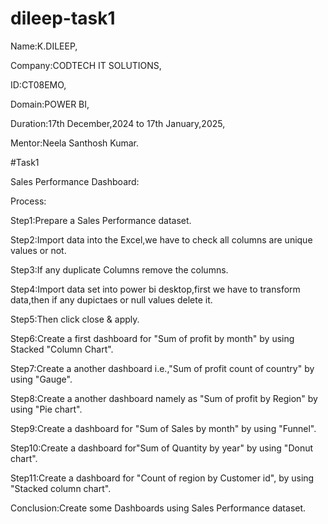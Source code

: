 # dileep-task1
Name:K.DILEEP,

Company:CODTECH IT SOLUTIONS,

ID:CT08EMO,

Domain:POWER BI,

Duration:17th December,2024 to 17th January,2025,

Mentor:Neela Santhosh Kumar.

#Task1

Sales Performance Dashboard:

Process:

Step1:Prepare a Sales Performance dataset.

Step2:Import data into the Excel,we have to check all columns are unique values or not.

Step3:If any duplicate Columns remove the columns.

Step4:Import data set into power bi desktop,first we have to transform data,then if any dupictaes or null values delete it.

Step5:Then click close & apply.

Step6:Create a first dashboard for "Sum of profit by month" by using Stacked "Column Chart".

Step7:Create a another dashboard i.e.,"Sum of profit count of country" by using "Gauge".

Step8:Create a another dashboard namely as "Sum of profit by Region" by using "Pie chart".

Step9:Create a dashboard for "Sum of Sales by month" by using "Funnel".

Step10:Create a dashboard for"Sum of Quantity by year" by using "Donut chart".

Step11:Create a dashboard for "Count of region by Customer id", by using "Stacked column chart".

Conclusion:Create some Dashboards using Sales Performance dataset.
